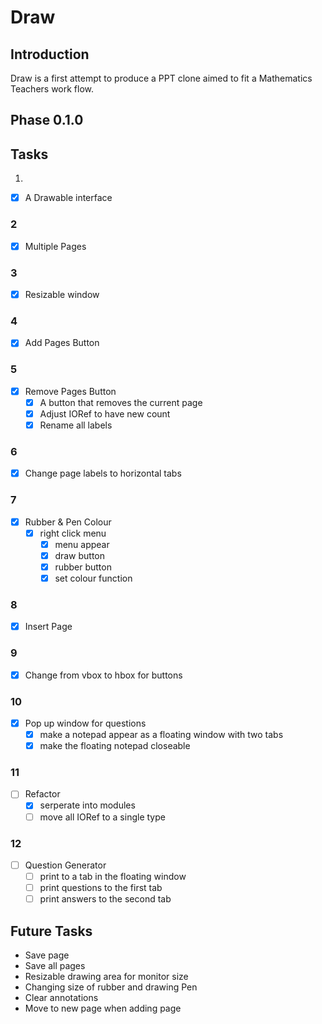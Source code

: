 # Draw
## Introduction
Draw is a first attempt to produce a PPT clone aimed to fit a Mathematics Teachers
work flow.

## Phase 0.1.0

## Tasks
1. 
- [x] A Drawable interface 

### 2
- [x] Multiple Pages 
### 3
- [x] Resizable window 
### 4
- [x] Add Pages Button
### 5
- [x] Remove Pages Button
    - [x] A button that removes the current page 
    - [x] Adjust IORef to have new count
    - [x] Rename all labels 
### 6
- [x] Change page labels to horizontal tabs
### 7
- [x] Rubber & Pen Colour
    - [x] right click menu 
        - [x] menu appear
        - [x] draw button 
        - [x] rubber button 
        - [x] set colour function
### 8
- [x] Insert Page
### 9
- [x] Change from vbox to hbox for buttons
### 10
- [x] Pop up window for questions
    - [x] make a notepad appear as a floating window with two tabs
    - [x] make the floating notepad closeable
### 11
- [ ] Refactor
    - [x] serperate into modules
    - [ ] move all IORef to a single type 
### 12
- [ ] Question Generator
    - [ ] print to a tab in the floating window
    - [ ] print questions to the first tab 
    - [ ] print answers to the second tab

## Future Tasks 
- Save page 
- Save all pages
- Resizable drawing area for monitor size 
- Changing size of rubber and drawing Pen
- Clear annotations
- Move to new page when adding page
